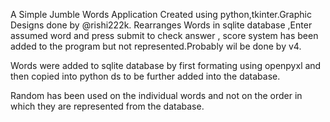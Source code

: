 A Simple Jumble Words Application Created using python,tkinter.Graphic Designs done by @rishi222k.
Rearranges Words in sqlite database ,Enter assumed word and press submit to check answer ,
score system has been added to the program but not represented.Probably wil be done by v4.

Words were added to sqlite database by first formating using openpyxl and then copied into python
ds to be further added into the database.

Random has been used on the individual words and not on the order in which they are represented 
from the database.
